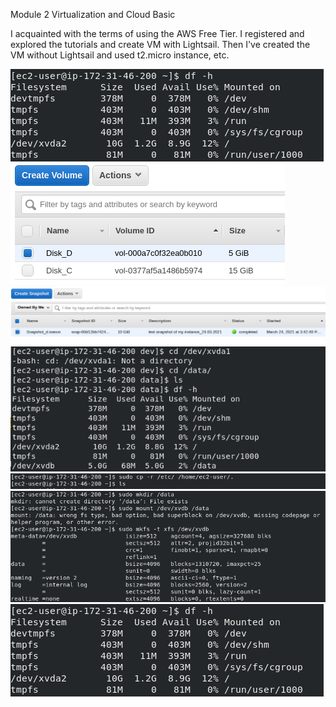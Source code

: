 Module 2 Virtualization and Cloud Basic

I acquainted with the terms of using the AWS Free Tier. I registered and explored the tutorials and create VM with Lightsail. Then I've created the VM without Lightsail and used t2.micro instance, etc.

![](https://github.com/Vorting/DevOps_online_Dnipro_2021Q2/blob/main/m2/task2.2/screenshots/screenshot_1.png)
![](https://github.com/Vorting/DevOps_online_Dnipro_2021Q2/blob/main/m2/task2.2/screenshots/create_disk_D.png)
![](https://github.com/Vorting/DevOps_online_Dnipro_2021Q2/blob/main/m2/task2.2/screenshots/snapshot.png)
![](https://github.com/Vorting/DevOps_online_Dnipro_2021Q2/blob/main/m2/task2.2/screenshots/screenshot_5.png)
![](https://github.com/Vorting/DevOps_online_Dnipro_2021Q2/blob/main/m2/task2.2/screenshots/screenshot_4.png)
![](https://github.com/Vorting/DevOps_online_Dnipro_2021Q2/blob/main/m2/task2.2/screenshots/screenshot_3.png)
![](https://github.com/Vorting/DevOps_online_Dnipro_2021Q2/blob/main/m2/task2.2/screenshots/screenshot_1.png)
